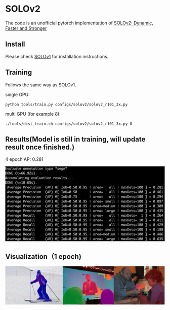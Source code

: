 # SOLOv2
The code is an unofficial pytorch implementation of [SOLOv2: Dynamic, Faster and Stronger](https://arxiv.org/abs/2003.10152)


## Install
Please check [SOLOv1](https://github.com/WXinlong/SOLO/blob/master/docs/INSTALL.md) for installation instructions.

## Training
Follows the same way as SOLOv1.

single GPU: 
```
python tools/train.py configs/solov2/solov2_r101_3x.py
```
multi GPU (for example 8): 
```
./tools/dist_train.sh configs/solov2/solov2_r101_3x.py 8
```

## Results(Model is still in training, will update result once finished.)
4 epoch AP: 0.281

<img src="AP.jpg">

## Visualization（1 epoch)

<img src="solov2.png" width="2000">
